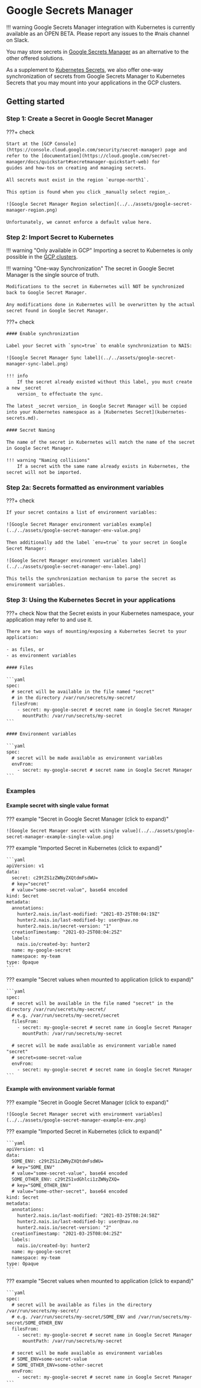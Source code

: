 # Google Secrets Manager

!!! warning
    Google Secrets Manager integration with Kubernetes is currently available as an OPEN BETA.
    Please report any issues to the #nais channel on Slack.

You may store secrets in [Google Secrets Manager](https://cloud.google.com/secret-manager) as an alternative to the
other offered solutions.

As a supplement to [Kubernetes Secrets](kubernetes-secrets.md), we also offer one-way 
synchronization of secrets from Google Secrets Manager to Kubernetes Secrets
that you may mount into your applications in the GCP clusters.

## Getting started

### Step 1: Create a Secret in Google Secret Manager

???+ check

    Start at the [GCP Console](https://console.cloud.google.com/security/secret-manager) page and
    refer to the [documentation](https://cloud.google.com/secret-manager/docs/quickstart#secretmanager-quickstart-web) for
    guides and how-tos on creating and managing secrets.

    All secrets must exist in the region `europe-north1`. 
    
    This option is found when you click _manually select region_. 

    ![Google Secret Manager Region selection](../../assets/google-secret-manager-region.png)

    Unfortunately, we cannot enforce a default value here.

### Step 2: Import Secret to Kubernetes

!!! warning "Only available in GCP"
    Importing a secret to Kubernetes is only possible in the [GCP clusters](../../clusters/gcp.md).

!!! warning "One-way Synchronization"
    The secret in Google Secret Manager is the single source of truth.

    Modifications to the secret in Kubernetes will NOT be synchronized back to Google Secret Manager.

    Any modifications done in Kubernetes will be overwritten by the actual secret found in Google Secret Manager.

???+ check

    #### Enable synchronization

    Label your Secret with `sync=true` to enable synchronization to NAIS:
    
    ![Google Secret Manager Sync label](../../assets/google-secret-manager-sync-label.png)

    !!! info 
        If the secret already existed without this label, you must create a new _secret
        version_ to effectuate the sync.

    The latest _secret version_ in Google Secret Manager will be copied into your Kubernetes namespace as a [Kubernetes Secret](kubernetes-secrets.md).

    #### Secret Naming

    The name of the secret in Kubernetes will match the name of the secret in Google Secret Manager. 

    !!! warning "Naming collisions"
        If a secret with the same name already exists in Kubernetes, the secret will not be imported.

### Step 2a: Secrets formatted as environment variables

???+ check

    If your secret contains a list of environment variables:

    ![Google Secret Manager environment variables example](../../assets/google-secret-manager-env-value.png)

    Then additionally add the label `env=true` to your secret in Google Secret Manager:

    ![Google Secret Manager environment variables label](../../assets/google-secret-manager-env-label.png)

    This tells the synchronization mechanism to parse the secret as environment variables.

### Step 3: Using the Kubernetes Secret in your applications

???+ check
    Now that the Secret exists in your Kubernetes namespace, your application may refer to and use it.

    There are two ways of mounting/exposing a Kubernetes Secret to your application:

    - as files, or 
    - as environment variables

    #### Files

    ```yaml
    spec:
      # secret will be available in the file named "secret"
      # in the directory /var/run/secrets/my-secret/
      filesFrom:
        - secret: my-google-secret # secret name in Google Secret Manager
          mountPath: /var/run/secrets/my-secret
    ```

    #### Environment variables

    ```yaml
    spec:
      # secret will be made available as environment variables
      envFrom:
        - secret: my-google-secret # secret name in Google Secret Manager
    ```

### Examples

#### Example secret with single value format

??? example "Secret in Google Secret Manager (click to expand)"
    
    ![Google Secret Manager secret with single value](../../assets/google-secret-manager-example-single-value.png)

??? example "Imported Secret in Kubernetes (click to expand)"
    
    ```yaml
    apiVersion: v1
    data:
      secret: c29tZS1zZWNyZXQtdmFsdWU= 
      # key="secret"
      # value="some-secret-value", base64 encoded
    kind: Secret
    metadata:
      annotations:
        hunter2.nais.io/last-modified: "2021-03-25T08:04:19Z"
        hunter2.nais.io/last-modified-by: user@nav.no
        hunter2.nais.io/secret-version: "1"
      creationTimestamp: "2021-03-25T08:04:25Z"
      labels:
        nais.io/created-by: hunter2
      name: my-google-secret
      namespace: my-team
    type: Opaque
    ```

??? example "Secret values when mounted to application (click to expand)"

    ```yaml
    spec:
      # secret will be available in the file named "secret" in the directory /var/run/secrets/my-secret/
      # e.g. /var/run/secrets/my-secret/secret
      filesFrom:
        - secret: my-google-secret # secret name in Google Secret Manager
          mountPath: /var/run/secrets/my-secret

      # secret will be made available as environment variable named "secret"
      # secret=some-secret-value
      envFrom:
        - secret: my-google-secret # secret name in Google Secret Manager
    ```

#### Example with environment variable format

??? example "Secret in Google Secret Manager (click to expand)"

    ![Google Secret Manager secret with environment variables](../../assets/google-secret-manager-example-env.png)

??? example "Imported Secret in Kubernetes (click to expand)"

    ```yaml
    apiVersion: v1
    data:
      SOME_ENV: c29tZS1zZWNyZXQtdmFsdWU=
      # key="SOME_ENV"
      # value="some-secret-value", base64 encoded
      SOME_OTHER_ENV: c29tZS1vdGhlci1zZWNyZXQ=
      # key="SOME_OTHER_ENV"
      # value="some-other-secret", base64 encoded
    kind: Secret
    metadata:
      annotations:
        hunter2.nais.io/last-modified: "2021-03-25T08:24:58Z"
        hunter2.nais.io/last-modified-by: user@nav.no
        hunter2.nais.io/secret-version: "2"
      creationTimestamp: "2021-03-25T08:04:25Z"
      labels:
        nais.io/created-by: hunter2
      name: my-google-secret
      namespace: my-team
    type: Opaque
    ```

??? example "Secret values when mounted to application (click to expand)"

    ```yaml
    spec:
      # secret will be available as files in the directory /var/run/secrets/my-secret/
      # e.g. /var/run/secrets/my-secret/SOME_ENV and /var/run/secrets/my-secret/SOME_OTHER_ENV
      filesFrom:
        - secret: my-google-secret # secret name in Google Secret Manager
          mountPath: /var/run/secrets/my-secret

      # secret will be made available as environment variables
      # SOME_ENV=some-secret-value
      # SOME_OTHER_ENV=some-other-secret
      envFrom:
        - secret: my-google-secret # secret name in Google Secret Manager
    ```
